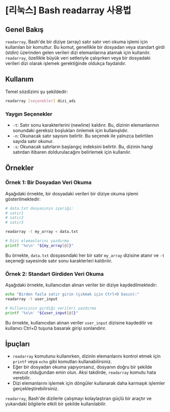 # [리눅스] Bash readarray 사용법

## Genel Bakış
`readarray`, Bash'de bir diziye (array) satır satır veri okuma işlemi için kullanılan bir komuttur. Bu komut, genellikle bir dosyadan veya standart girdi (stdin) üzerinden gelen verileri dizi elemanlarına atamak için kullanılır. `readarray`, özellikle büyük veri setleriyle çalışırken veya bir dosyadaki verileri dizi olarak işlemek gerektiğinde oldukça faydalıdır.

## Kullanım
Temel sözdizimi şu şekildedir:

```bash
readarray [seçenekler] dizi_adı
```

### Yaygın Seçenekler
- `-t`: Satır sonu karakterlerini (newline) kaldırır. Bu, dizinin elemanlarının sonundaki gereksiz boşlukları önlemek için kullanışlıdır.
- `-n`: Okunacak satır sayısını belirtir. Bu seçenek ile yalnızca belirtilen sayıda satır okunur.
- `-s`: Okunacak satırların başlangıç indeksini belirtir. Bu, dizinin hangi satırdan itibaren doldurulacağını belirlemek için kullanılır.

## Örnekler

### Örnek 1: Bir Dosyadan Veri Okuma
Aşağıdaki örnekte, bir dosyadaki verileri bir diziye okuma işlemi gösterilmektedir:

```bash
# data.txt dosyasının içeriği:
# satır1
# satır2
# satır3

readarray -t my_array < data.txt

# Dizi elemanlarını yazdırma
printf '%s\n' "${my_array[@]}"
```

Bu örnekte, `data.txt` dosyasındaki her bir satır `my_array` dizisine atanır ve `-t` seçeneği sayesinde satır sonu karakterleri kaldırılır.

### Örnek 2: Standart Girdiden Veri Okuma
Aşağıdaki örnekte, kullanıcıdan alınan veriler bir diziye kaydedilmektedir:

```bash
echo "Birden fazla satır girin (çıkmak için Ctrl+D basın):"
readarray -t user_input

# Kullanıcının girdiği verileri yazdırma
printf '%s\n' "${user_input[@]}"
```

Bu örnekte, kullanıcıdan alınan veriler `user_input` dizisine kaydedilir ve kullanıcı Ctrl+D tuşuna basarak girişi sonlandırır.

## İpuçları
- `readarray` komutunu kullanırken, dizinin elemanlarını kontrol etmek için `printf` veya `echo` gibi komutları kullanabilirsiniz.
- Eğer bir dosyadan okuma yapıyorsanız, dosyanın doğru bir şekilde mevcut olduğundan emin olun. Aksi takdirde, `readarray` komutu hata verebilir.
- Dizi elemanlarını işlemek için döngüler kullanarak daha karmaşık işlemler gerçekleştirebilirsiniz.

`readarray`, Bash'de dizilerle çalışmayı kolaylaştıran güçlü bir araçtır ve yukarıdaki bilgilerle etkili bir şekilde kullanılabilir.